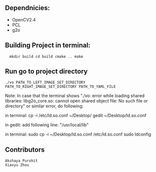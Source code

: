 ## Dependnicies:

* OpenCV2.4
* PCL
* g2o

## Building Project in terminal:
```
  mkdir build cd build cmake .. make
```

##  Run go to project directory
```
./vo PATH_TO_LEFT_IMAGE_SET_DIRECTORY PATH_TO_RIGHT_IMAGE_SET_DIRECTORY PATH_TO_YAML_FILE
```

Note: In case that the terminal shows "./vo: error while loading shared libraries: libg2o_core.so: cannot open shared object file: No such file or directory" or similar error, do following:

in terminal: cp -i /etc/ld.so.conf ~/Desktop/ gedit ~/Desktop/ld.so.conf

in gedit: add following line: "/usr/local/lib"

in terminal: sudo cp -i ~/Desktop/ld.so.conf /etc/ld.so.conf sudo ldconfig

## Contributors
```
Akshaya Purohit
Xiaoyu Zhou
```
